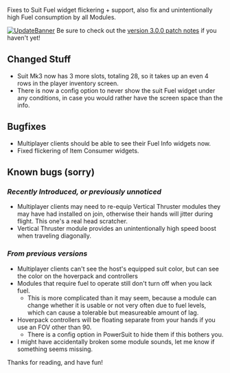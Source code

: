 Fixes to Suit Fuel widget flickering + support, also fix and unintentionally high Fuel consumption by all Modules.




[![UpdateBanner](https://i.imgur.com/rU1PLZg.png)](https://ficsit.app/mod/BezrE8aswqXLRX)
Be sure to check out the [version 3.0.0 patch notes](https://github.com/budak7273/ArmorModules/blob/master/PatchNotes/Update_3.0.0.md) if you haven't yet!

## Changed Stuff

- Suit Mk3 now has 3 more slots, totaling 28, so it takes up an even 4 rows in the player inventory screen.
- There is now a config option to never show the suit Fuel widget under any conditions, in case you would rather have the screen space than the info.

## Bugfixes

- Multiplayer clients should be able to see their Fuel Info widgets now.
- Fixed flickering of Item Consumer widgets.

## Known bugs (sorry)

### _Recently Introduced, or previously unnoticed_

- Multiplayer clients may need to re-equip Vertical Thruster modules they may have had installed on join, otherwise their hands will jitter during flight. This one's a real head scratcher.
- Vertical Thruster module provides an unintentionally high speed boost when traveling diagonally.

### _From previous versions_

- Multiplayer clients can't see the host's equipped suit color, but can see the color on the hoverpack and controllers
- Modules that require fuel to operate still don't turn off when you lack fuel.
  - This is more complicated than it may seem, because a module can change whether it is usable or not very often due to fuel levels, which can cause a tolerable but measureable amount of lag.
- Hoverpack controllers will be floating separate from your hands if you use an FOV other than 90.
  - There is a config option in PowerSuit to hide them if this bothers you.
- I might have accidentally broken some module sounds, let me know if something seems missing.

Thanks for reading, and have fun!
